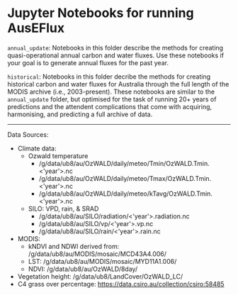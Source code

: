# Jupyter Notebooks for running AusEFlux

`annual_update`: Notebooks in this folder describe the methods for creating quasi-operational annual carbon and water fluxes. Use these notebooks if your goal is to generate annual fluxes for the past year.

`historical`: Notebooks in this folder decribe the methods for creating historical carbon and water fluxes for Australia through the full length of the MODIS archive (i.e., 2003-present). These notebooks are similar to the `annual_update` folder, but optimised for the task of running 20+ years of predictions and the attendent complications that come with acquiring, harmonising, and predicting a full archive of data.

---
Data Sources:
* Climate data:
    * Ozwald temperature
        * /g/data/ub8/au/OzWALD/daily/meteo/Tmin/OzWALD.Tmin.<'year'>.nc
        * /g/data/ub8/au/OzWALD/daily/meteo/Tmax/OzWALD.Tmin.<'year'>.nc
        * /g/data/ub8/au/OzWALD/daily/meteo/kTavg/OzWALD.Tmin.<'year'>.nc
    * SILO: VPD, rain, & SRAD
        * /g/data/ub8/au/SILO/radiation/<'year'>.radiation.nc
        * /g/data/ub8/au/SILO/vp/<'year'>.vp.nc
        * /g/data/ub8/au/SILO/rain/<'year'>.rain.nc
* MODIS:
    * kNDVI and NDWI derived from: /g/data/ub8/au/MODIS/mosaic/MCD43A4.006/
    * LST: /g/data/ub8/au/MODIS/mosaic/MYD11A1.006/
    * NDVI: /g/data/ub8/au/OzWALD/8day/
* Vegetation height: /g/data/ub8/LandCover/OzWALD_LC/
* C4 grass over percentage: https://data.csiro.au/collection/csiro:58485

